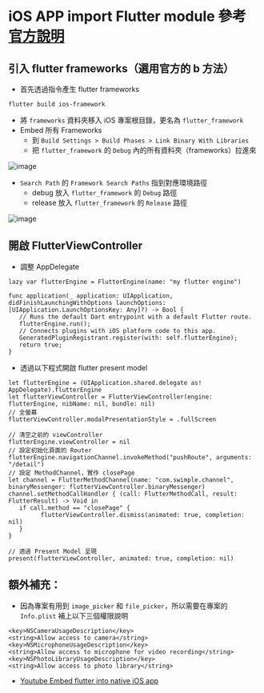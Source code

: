 # iOS APP import Flutter module 參考 [官方說明](https://docs.flutter.dev/add-to-app/ios/project-setup)

## 引入 flutter frameworks（選用官方的 b 方法）
- 首先透過指令產生 flutter frameworks
```
flutter build ios-framework
```
- 將 `frameworks` 資料夾移入 iOS 專案根目錄，更名為 `flutter_framework`
- Embed 所有 Frameworks
    - 到 `Build Settings > Build Phases > Link Binary With Libraries`
    - 把 `flutter_framework` 的 `Debug` 內的所有資料夾（frameworks）拉進來

![image](https://github.com/s00001sam/Test-Flutter-Module-IOS/assets/61711644/a19b8614-fe13-4502-b0bc-dcadd55b0a20)

- `Search Path` 的 `Framework Search Paths` 指到對應環境路徑
    - debug 放入 `flutter_framework` 的 `Debug` 路徑
    - release 放入 `flutter_framework` 的 `Release` 路徑

![image](https://github.com/s00001sam/Test-Flutter-Module-IOS/assets/61711644/e7d53cb1-37ff-4259-b8fa-f7484e03a471)

## 開啟 FlutterViewController

- 調整 AppDelegate
```
lazy var flutterEngine = FlutterEngine(name: "my flutter engine")

func application(_ application: UIApplication, didFinishLaunchingWithOptions launchOptions: [UIApplication.LaunchOptionsKey: Any]?) -> Bool {
   // Runs the default Dart entrypoint with a default Flutter route.
   flutterEngine.run();
   // Connects plugins with iOS platform code to this app.
   GeneratedPluginRegistrant.register(with: self.flutterEngine);
   return true;
}
```

- 透過以下程式開啟 flutter present model
```
let flutterEngine = (UIApplication.shared.delegate as! AppDelegate).flutterEngine
let flutterViewController = FlutterViewController(engine: flutterEngine, nibName: nil, bundle: nil)
// 全螢幕
flutterViewController.modalPresentationStyle = .fullScreen

// 清空之前的 viewController
flutterEngine.viewController = nil
// 設定初始化頁面的 Router
flutterEngine.navigationChannel.invokeMethod("pushRoute", arguments: "/detail")
// 設定 MethodChannel，實作 closePage     
let channel = FlutterMethodChannel(name: "com.swimple.channel", binaryMessenger: flutterViewController.binaryMessenger)
channel.setMethodCallHandler { (call: FlutterMethodCall, result: FlutterResult) -> Void in
   if call.method == "closePage" {
         flutterViewController.dismiss(animated: true, completion: nil)
   }
}

// 透過 Present Model 呈現  
present(flutterViewController, animated: true, completion: nil)
```
## 額外補充：
- 因為專案有用到 `image_picker` 和 `file_picker`，所以需要在專案的 `Info.plist` 補上以下三個權限說明
```
<key>NSCameraUsageDescription</key>
<string>Allow access to camera</string>
<key>NSMicrophoneUsageDescription</key>
<string>Allow access to microphone for video recording</string>
<key>NSPhotoLibraryUsageDescription</key>
<string>Allow access to photo library</string>
```

- [Youtube Embed flutter into native iOS app](https://www.youtube.com/watch?v=lUtlMV0NJw4)
